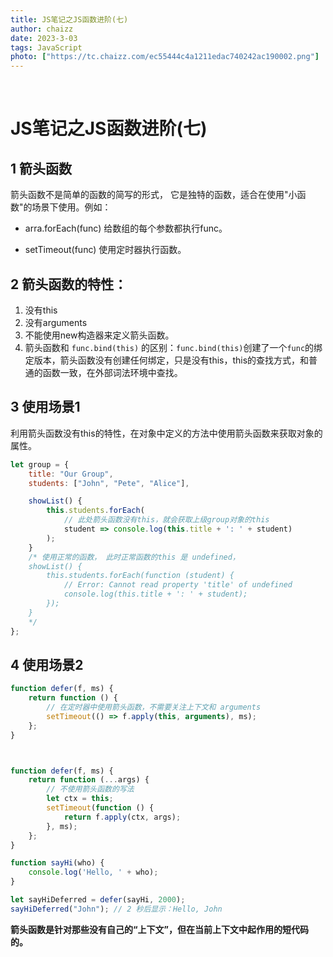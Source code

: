 ```yaml
---
title: JS笔记之JS函数进阶(七)
author: chaizz
date: 2023-3-03
tags: JavaScript
photo: ["https://tc.chaizz.com/ec55444c4a1211edac740242ac190002.png"]
---
```


​         

<!--more-->

# JS笔记之JS函数进阶(七)



## 1 箭头函数

箭头函数不是简单的函数的简写的形式， 它是独特的函数，适合在使用"小函数"的场景下使用。例如：

- arra.forEach(func) 给数组的每个参数都执行func。

- setTimeout(func) 使用定时器执行函数。

## 2 箭头函数的特性：

1. 没有this
2. 没有arguments
3. 不能使用new构造器来定义箭头函数。
4. 箭头函数和 `func.bind(this)` 的区别：`func.bind(this)`创建了一个`func`的绑定版本，箭头函数没有创建任何绑定，只是没有this，this的查找方式，和普通的函数一致，在外部词法环境中查找。





## 3 使用场景1

利用箭头函数没有this的特性，在对象中定义的方法中使用箭头函数来获取对象的属性。

```js
let group = {
    title: "Our Group",
    students: ["John", "Pete", "Alice"],

    showList() {
        this.students.forEach(
            // 此处箭头函数没有this，就会获取上级group对象的this
            student => console.log(this.title + ': ' + student)
        );
    }
    /* 使用正常的函数， 此时正常函数的this 是 undefined，
    showList() {
        this.students.forEach(function (student) {
            // Error: Cannot read property 'title' of undefined
            console.log(this.title + ': ' + student);
        });
    }
    */
};
```



## 4 使用场景2

```js
function defer(f, ms) {
    return function () {
        // 在定时器中使用箭头函数，不需要关注上下文和 arguments
        setTimeout(() => f.apply(this, arguments), ms);
    };
}



function defer(f, ms) {
    return function (...args) {
        // 不使用箭头函数的写法
        let ctx = this;
        setTimeout(function () {
            return f.apply(ctx, args);
        }, ms);
    };
}

function sayHi(who) {
    console.log('Hello, ' + who);
}

let sayHiDeferred = defer(sayHi, 2000);
sayHiDeferred("John"); // 2 秒后显示：Hello, John
```



**箭头函数是针对那些没有自己的“上下文”，但在当前上下文中起作用的短代码的。**

